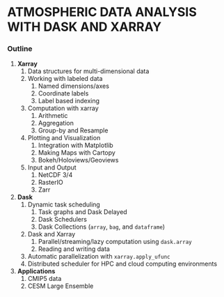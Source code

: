 # ATMOSPHERIC DATA ANALYSIS WITH DASK AND XARRAY

### Outline

1. **Xarray**
    1. Data structures for multi-dimensional data
    1. Working with labeled data
        1. Named dimensions/axes
        1. Coordinate labels
        1. Label based indexing
    1. Computation with xarray
        1. Arithmetic
        1. Aggregation
        1. Group-by and Resample
    1. Plotting and Visualization
        1. Integration with Matplotlib
        1. Making Maps with Cartopy
        1. Bokeh/Holoviews/Geoviews
    1. Input and Output
        1. NetCDF 3/4
        1. RasterIO
        1. Zarr
1. **Dask**
    1. Dynamic task scheduling
        1. Task graphs and Dask Delayed
        1. Dask Schedulers
        1. Dask Collections (`array`, `bag`, and `dataframe`)
    1. Dask and Xarray
        1. Parallel/streaming/lazy computation using `dask.array`
        1. Reading and writing data
    1. Automatic parallelization with `xarray.apply_ufunc`
    1. Distributed scheduler for HPC and cloud computing environments
1. **Applications**
    1. CMIP5 data
    1. CESM Large Ensemble
